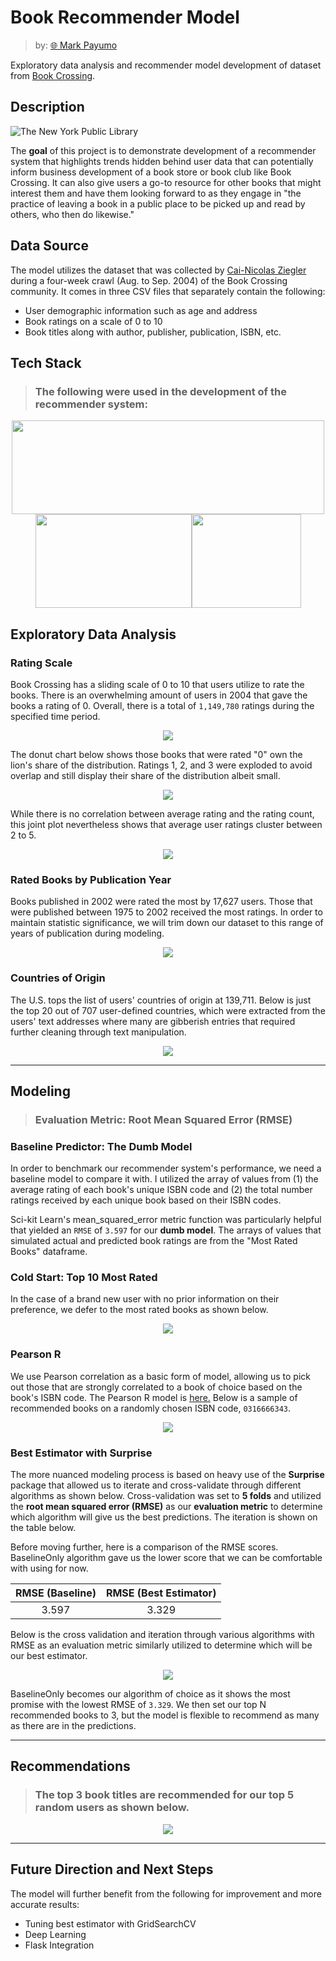 # Book Recommender Model

> by: [:globe_with_meridians: Mark Payumo](https://www.linkedin.com/in/markpayumo/)

Exploratory data analysis and recommender model development of dataset from [Book Crossing](https://www.bookcrossing.com).

## Description

![The New York Public Library](img/nyc_library.jpg "The New York Public Library by David Iliff via Wikimedia Commons")

The **goal** of this project is to demonstrate development of a recommender system that highlights trends hidden behind user data that can potentially inform business development of a book store or book club like Book Crossing. It can also give users a go-to resource for other books that might interest them and have them looking forward to as they engage in "the practice of leaving a book in a public place to be picked up and read by others, who then do likewise." 

## Data Source

The model utilizes the dataset that was collected by [Cai-Nicolas Ziegler](http://www2.informatik.uni-freiburg.de/~cziegler/BX/WWW-2005-Preprint.pdf) during a four-week crawl (Aug. to Sep. 2004) of the Book Crossing community. It comes in three CSV files that separately contain the following:

<ul>
    <li>User demographic information such as age and address</li>
    <li>Book ratings on a scale of 0 to 10</li>
    <li>Book titles along with author, publisher, publication, ISBN, etc. </li>
</ul>

## Tech Stack

> ### The following were used in the development of the recommender system:

<p align = "center"><img src = "img/aws.png" height="150" width="500"><br><img src = "img/packages.jpg" height="150" width="250"><img src = "img/git.png" height="150" width="175"></p>


## Exploratory Data Analysis

### Rating Scale

Book Crossing has a sliding scale of 0 to 10 that users utilize to rate the books. There is an overwhelming amount of users in 2004 that gave the books a rating of 0. Overall, there is a total of <code>1,149,780</code> ratings during the specified time period.

<p align = "center"><img src = "img/distribution_book_ratings.jpg"></p>

The donut chart below shows those books that were rated "0" own the lion's share of the distribution. Ratings 1, 2, and 3 were exploded to avoid overlap and still display their share of the distribution albeit small.

<p align = "center"><img src = "img/wedge_donut.jpg"></p>

While there is no correlation between average rating and the rating count, this joint plot nevertheless shows that average user ratings cluster between 2 to 5.

<p align = "center"><img src = "img/jointplot.jpg"></p>

### Rated Books by Publication Year

Books published in 2002 were rated the most by 17,627 users. Those that were published between 1975 to 2002 received the most ratings. In order to maintain statistic significance, we will trim down our dataset to this range of years of publication during modeling.

<p align = "center"><img src = "img/timeseries.jpg"></p>

### Countries of Origin

The U.S. tops the list of users' countries of origin at 139,711. Below is just the top 20 out of 707 user-defined countries, which were extracted from the users' text addresses where many are gibberish entries that required further cleaning through text manipulation.

<p align = "center"><img src = "img/top20_countries1.jpg"></p>

---

## Modeling

> ### Evaluation Metric: Root Mean Squared Error (RMSE)

### Baseline Predictor: The Dumb Model

In order to benchmark our recommender system's performance, we need a baseline model to compare it with. I utilized the array of values from (1) the average rating of each book's unique ISBN code and (2) the total number ratings received by each unique book based on their ISBN codes.

Sci-kit Learn's mean_squared_error metric function was particularly helpful that yielded an <code>RMSE</code> of <code>3.597</code> for our **dumb model**. The arrays of values that simulated actual and predicted book ratings are from the "Most Rated Books" dataframe.

### Cold Start: Top 10 Most Rated

In the case of a brand new user with no prior information on their preference, we defer to the most rated books as shown below.

<p align = "center"><img src = "img/pearson-most-rated-1.jpg"></p>


### Pearson R

We use Pearson correlation as a basic form of model, allowing us to pick out those that are strongly correlated to a book of choice based on the book's ISBN code. The Pearson R model is [here.](https://github.com/mpayumo/book-recommender-model/tree/master/model) Below is a sample of recommended books on a randomly chosen ISBN code, <code>0316666343</code>.

<p align = "center"><img src = "img/pearson-correlated-titles.jpg"></p>

### Best Estimator with Surprise

The more nuanced modeling process is based on heavy use of the **Surprise** package that allowed us to iterate and cross-validate through different algorithms as shown below. Cross-validation was set to **5 folds** and utilized the **root mean squared error (RMSE)** as our **evaluation metric** to determine which algorithm will give us the best predictions. The iteration is shown on the table below.

Before moving further, here is a comparison of the RMSE scores. BaselineOnly algorithm gave us the lower score that we can be comfortable with using for now.

| RMSE (Baseline) | RMSE (Best Estimator) |
| :----:          | :----:                |
| 3.597           | 3.329                 |

Below is the cross validation and iteration through various algorithms with RMSE as an evaluation metric similarly utilized to determine which will be our best estimator.

<p align = "center"><img src = "img/surprise_results.jpg"></p>

BaselineOnly becomes our algorithm of choice as it shows the most promise with the lowest RMSE of <code>3.329</code>. We then set our top N recommended books to 3, but the model is flexible to recommend as many as there are in the predictions.

---

## Recommendations

> ### The top 3 book titles are recommended for our top 5 random users as shown below.
<p align = "center"><img src = "img/top3_books.jpg"></p>

---

## Future Direction and Next Steps

The model will further benefit from the following for improvement and more accurate results:

<ul>
    <li>Tuning best estimator with GridSearchCV</li>
    <li>Deep Learning</li>
    <li>Flask Integration</li>
</ul>
